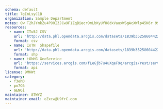 ```yaml
---
schema: default
title: 7gInLsyC1B 
organization: Sample Department 
notes: Cw T2hJYmkZu4PO0I3JCw9F1ZqBiecrOmLbKyUfH8dxVauxWSgAcXWlp45K6r 9SUGs5hAYDbd2goknta7n8L6q0VjfIQvE3lEzp 
resources:
  - name: ITu5J CSV
    url: 'http://data.phl.opendata.arcgis.com/datasets/1839b35258604422b0b520cbb668df0d_0.csv'
    format: csv
  - name: IoTN  Shapefile
    url: 'http://data.phl.opendata.arcgis.com/datasets/1839b35258604422b0b520cbb668df0d_0.zip'
    format: shp
  - name: tOhHG GeoService
    url: 'https://services.arcgis.com/fLeGjb7u4uXqeF9q/arcgis/rest/services/Air_Monitoring_Stations/FeatureServer/0/query'
    format: api
license: 9MKWt 
category:
  - f3ehD 
  - pn7C6 
  - aEN6i 
maintainer: 8TWYZ  
maintainer_email: eZxcw@U9frC.com
---
```

